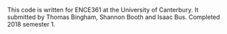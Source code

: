 
This code is written for ENCE361 at the University of Canterbury.
It submitted by Thomas Bingham, Shannon Booth and Isaac Bus.
Completed 2018 semester 1.
